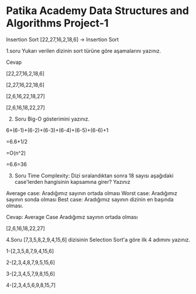 # Patika Academy Data Structures and Algorithms Project-1
Insertion Sort
[22,27,16,2,18,6] -> Insertion Sort

1.soru Yukarı verilen dizinin sort türüne göre aşamalarını yazınız.

Cevap

[22,27,16,2,18,6]

[2,27,16,22,18,6]

[2,6,16,22,18,27]

[2,6,16,18,22,27]

2. Soru Big-O gösterimini yazınız.

6+(6-1)+(6-2)+(6-3)+(6-4)+(6-5)+(6-6)+1

=6.6+1/2

=O(n^2)

=6.6=36


3. Soru Time Complexity: Dizi sıralandıktan sonra 18 sayısı aşağıdaki case'lerden hangisinin kapsamına girer? Yazınız

Average case: Aradığımız sayının ortada olması
Worst case: Aradığımız sayının sonda olması
Best case: Aradığımız sayının dizinin en başında olması.

Cevap: Average Case Aradığımız sayının ortada olması


[2,6,16,18,22,27]

 
4.Soru [7,3,5,8,2,9,4,15,6] dizisinin Selection Sort'a göre ilk 4 adımını yazınız.

1-[2,3,5,8,7,9,4,15,6]

2-[2,3,4,8,7,9,5,15,6]

3-[2,3,4,5,7,9,8,15,6]

4-[2,3,4,5,6,9,8,15,7]
